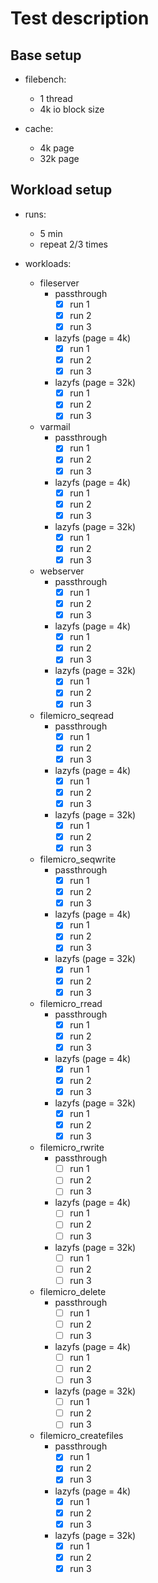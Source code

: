 
# Test description

## Base setup

- filebench:

  - 1 thread
  - 4k io block size

- cache:

    - 4k page
    - 32k page

## Workload setup

- runs:
  - 5 min
  - repeat 2/3 times

- workloads:

  - fileserver
    - passthrough
      - [x] run 1
      - [x] run 2
      - [x] run 3
    - lazyfs (page = 4k)
      - [x] run 1
      - [x] run 2
      - [x] run 3
    - lazyfs (page = 32k)
      - [x] run 1
      - [x] run 2
      - [x] run 3
  - varmail
    - passthrough
      - [x] run 1
      - [x] run 2
      - [x] run 3
    - lazyfs (page = 4k)
      - [x] run 1
      - [x] run 2
      - [x] run 3
    - lazyfs (page = 32k)
      - [x] run 1
      - [x] run 2
      - [x] run 3
  - webserver
    - passthrough
      - [x] run 1
      - [x] run 2
      - [x] run 3
    - lazyfs (page = 4k)
      - [x] run 1
      - [x] run 2
      - [x] run 3
    - lazyfs (page = 32k)
      - [x] run 1
      - [x] run 2
      - [x] run 3
  - filemicro_seqread
    - passthrough
      - [x] run 1
      - [x] run 2
      - [x] run 3
    - lazyfs (page = 4k)
      - [x] run 1
      - [x] run 2
      - [x] run 3
    - lazyfs (page = 32k)
      - [x] run 1
      - [x] run 2
      - [x] run 3
  - filemicro_seqwrite
    - passthrough
      - [x] run 1
      - [x] run 2
      - [x] run 3
    - lazyfs (page = 4k)
      - [x] run 1
      - [x] run 2
      - [x] run 3
    - lazyfs (page = 32k)
      - [x] run 1
      - [x] run 2
      - [x] run 3
  - filemicro_rread
    - passthrough
      - [x] run 1
      - [x] run 2
      - [x] run 3
    - lazyfs (page = 4k)
      - [x] run 1
      - [x] run 2
      - [x] run 3
    - lazyfs (page = 32k)
      - [x] run 1
      - [x] run 2
      - [x] run 3
  - filemicro_rwrite
    - passthrough
      - [ ] run 1
      - [ ] run 2
      - [ ] run 3
    - lazyfs (page = 4k)
      - [ ] run 1
      - [ ] run 2
      - [ ] run 3
    - lazyfs (page = 32k)
      - [ ] run 1
      - [ ] run 2
      - [ ] run 3
  - filemicro_delete
    - passthrough
      - [ ] run 1
      - [ ] run 2
      - [ ] run 3
    - lazyfs (page = 4k)
      - [ ] run 1
      - [ ] run 2
      - [ ] run 3
    - lazyfs (page = 32k)
      - [ ] run 1
      - [ ] run 2
      - [ ] run 3
  - filemicro_createfiles
    - passthrough
      - [x] run 1
      - [x] run 2
      - [x] run 3
    - lazyfs (page = 4k)
      - [x] run 1
      - [x] run 2
      - [x] run 3
    - lazyfs (page = 32k)
      - [x] run 1
      - [x] run 2
      - [x] run 3
